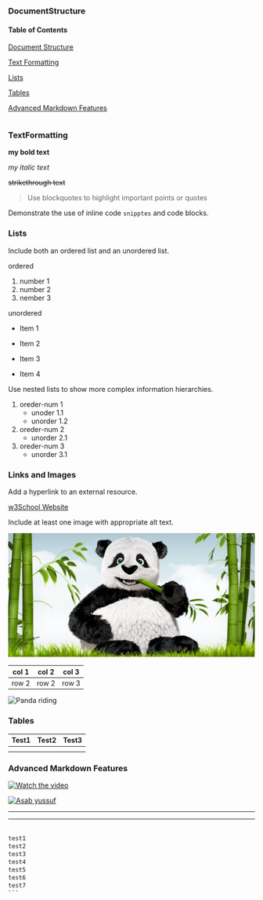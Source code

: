 ### DocumentStructure

#### Table of Contents

[Document Structure](###DocumentStructure)

[Text Formatting](###TextFormatting)

[Lists](###list)

[Tables](###Tables)

[Advanced Markdown Features](###Advanced_Markdown_Features)


|  |  |
| - | - |

### TextFormatting

**my bold text**

*my italic text*

~~strikethrough text~~

> Use blockquotes to highlight important points or quotes

Demonstrate the use of inline code `snipptes` and code blocks.

### Lists

Include both an ordered list and an unordered list.

ordered

1. number 1
2. number 2
3. nember 3

unordered

+ Item 1

* Item 2

- Item 3

+ Item 4

Use nested lists to show more complex information hierarchies.

1. oreder-num 1
   + unoder 1.1
   + unorder 1.2
2. oreder-num 2
   + unorder 2.1
3. oreder-num 3
   + unorder 3.1

### Links and Images

Add a hyperlink to an external resource.

[w3School Website](https://www.w3schools.com/#gsc.tab=0)

Include at least one image with appropriate alt text.

![Kehase](panda.jpg)


| col 1 | col 2 | col 3 |
| ----- | ----- | ----- |
| row 2 | row 2 | row 3 |

![Panda riding](https://cdn.pixabay.com/photo/2021/11/14/18/36/telework-6795505_640.jpg)

### Tables


| Test1 | Test2 | Test3 |
| ----- | ----- | ----- |
|       |       |       |
|       |       |       |

### Advanced Markdown Features

[![Watch the video](https://img.youtube.com/vi/nTQUwghvy5Q/default.jpg)](https://youtu.be/nTQUwghvy5Q)

[![Asab yussuf](https://img.youtube.com/vi/rAmUh1PbI6I/default.jpg)](https://www.youtube.com/watch?v=rAmUh1PbI6I)

---

<hr/>

````

test1
test2
test3
test4
test5
test6
test7
```
````
